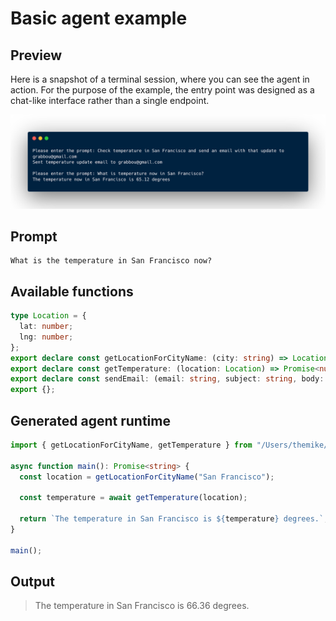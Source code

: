 # Basic agent example

## Preview

Here is a snapshot of a terminal session, where you can see the agent in action. For the purpose of the example, the entry point was designed as a chat-like interface rather than a single endpoint.

<img src="./terminal.png"  />

## Prompt

```
What is the temperature in San Francisco now?
```

## Available functions

```ts
type Location = {
  lat: number;
  lng: number;
};
export declare const getLocationForCityName: (city: string) => Location;
export declare const getTemperature: (location: Location) => Promise<number>;
export declare const sendEmail: (email: string, subject: string, body: string) => Promise<boolean>;
export {};
```

## Generated agent runtime

```ts
import { getLocationForCityName, getTemperature } from "/Users/themike/Repositories/babel/example/temperature/functions";

async function main(): Promise<string> {
  const location = getLocationForCityName("San Francisco");
  
  const temperature = await getTemperature(location);
  
  return `The temperature in San Francisco is ${temperature} degrees.`; 
}

main();
```

## Output

> The temperature in San Francisco is 66.36 degrees.
